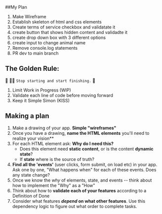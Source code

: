 
##My Plan

1. Make Wireframe
2. Establish skeleton of html and css elements
3. Create terms of service checkbox and validatate it
4. create button that shows hidden content and validadte it
5. create drop down box with 3 different options
6. create input to change animal name
7. Remove console.log statements
8. PR dev to main branch





## The Golden Rule:

🦸 🦸‍♂️ `Stop starting and start finishing.` 🏁

1. Limit Work in Progress (WIP)
1. Validate each line of code before moving forward
1. Keep it Simple Simon (KISS)

## Making a plan

1. Make a drawing of your app. **Simple "wireframes"**
1. Once you have a drawing, **name the HTML elements** you'll need to realize your vision**
1. For each HTML element ask: **Why do I need this?**
    - Does this element need **static content**, or is the content **dynamic state**?
    - If **state** where is the source of truth?
1. **Find all the 'events'** (user clicks, form submit, on load etc) in your app. Ask one by one, "What happens when" for each of these events. Does any state change?
1. Once we know the _why_ of elements, state, and events -- think about how to implement the "Why" as a "How"
1. Think about how to **validate each of your features** according to a Definition of Done
1. Consider what features **_depend_ on what other features**. Use this dependency logic to figure out what order to complete tasks.
